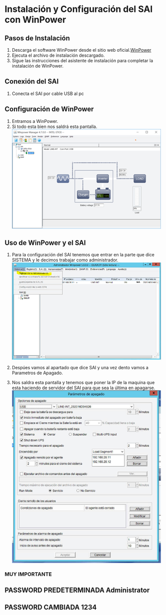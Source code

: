 # Instalación y Configuración del SAI con WinPower

## Pasos de Instalación

1. Descarga el software WinPower desde el sitio web oficial.[WinPower](https://www.salicru.com/sps-1200-soho-iec.html)
2. Ejecuta el archivo de instalación descargado.
3. Sigue las instrucciones del asistente de instalación para completar la instalación de WinPower.

## Conexión del SAI
1. Conecta el SAI por cable USB al pc

## Configuración de WinPower
 1. Entramos a WinPower.
 2. Si todo esta bien nos saldrá esta pantalla.
 ![](../../img/sai.png)
 
## Uso de WinPower y el SAI
 1. Para la configuración del SAI tenemos que entrar en la parte que dice SISTEMA y le decimos trabajar como administrador.
 ![](../../img/sai1.png)
 
 2. Despúes vamos al apartado que dice SAI y una vez dento vamos a Parametros de Apagado.
 3. Nos saldra esta pantalla y tenemos que poner la IP de la maquina que esta haciendo de servidor del SAI para que sea la última en apagarse.
 ![](../../img/sai2.png)


### MUY IMPORTANTE
 ## PASSWORD PREDETERMINADA Administrator
 ## PASSWORD CAMBIADA 1234
